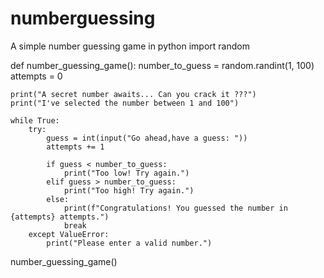 # numberguessing
A simple number guessing game in python
import random

def number_guessing_game():
    number_to_guess = random.randint(1, 100)
    attempts = 0

    print("A secret number awaits... Can you crack it ???")
    print("I've selected the number between 1 and 100")

    while True:
        try:
            guess = int(input("Go ahead,have a guess: "))
            attempts += 1

            if guess < number_to_guess:
                print("Too low! Try again.")
            elif guess > number_to_guess:
                print("Too high! Try again.")
            else:
                print(f"Congratulations! You guessed the number in {attempts} attempts.")
                break
        except ValueError:
            print("Please enter a valid number.")

number_guessing_game()
